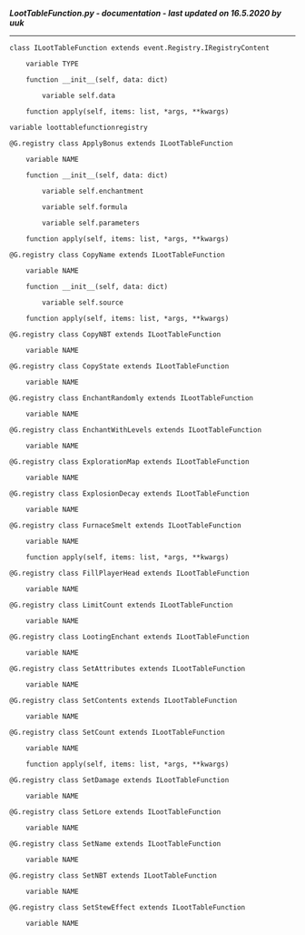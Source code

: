 ***LootTableFunction.py - documentation - last updated on 16.5.2020 by uuk***
___

    class ILootTableFunction extends event.Registry.IRegistryContent

        variable TYPE

        function __init__(self, data: dict)

            variable self.data

        function apply(self, items: list, *args, **kwargs)

    variable loottablefunctionregistry

    @G.registry class ApplyBonus extends ILootTableFunction

        variable NAME

        function __init__(self, data: dict)

            variable self.enchantment

            variable self.formula

            variable self.parameters

        function apply(self, items: list, *args, **kwargs)

    @G.registry class CopyName extends ILootTableFunction

        variable NAME

        function __init__(self, data: dict)

            variable self.source

        function apply(self, items: list, *args, **kwargs)

    @G.registry class CopyNBT extends ILootTableFunction

        variable NAME

    @G.registry class CopyState extends ILootTableFunction

        variable NAME

    @G.registry class EnchantRandomly extends ILootTableFunction

        variable NAME

    @G.registry class EnchantWithLevels extends ILootTableFunction

        variable NAME

    @G.registry class ExplorationMap extends ILootTableFunction

        variable NAME

    @G.registry class ExplosionDecay extends ILootTableFunction

        variable NAME

    @G.registry class FurnaceSmelt extends ILootTableFunction

        variable NAME

        function apply(self, items: list, *args, **kwargs)

    @G.registry class FillPlayerHead extends ILootTableFunction

        variable NAME

    @G.registry class LimitCount extends ILootTableFunction

        variable NAME

    @G.registry class LootingEnchant extends ILootTableFunction

        variable NAME

    @G.registry class SetAttributes extends ILootTableFunction

        variable NAME

    @G.registry class SetContents extends ILootTableFunction

        variable NAME

    @G.registry class SetCount extends ILootTableFunction

        variable NAME

        function apply(self, items: list, *args, **kwargs)

    @G.registry class SetDamage extends ILootTableFunction

        variable NAME

    @G.registry class SetLore extends ILootTableFunction

        variable NAME

    @G.registry class SetName extends ILootTableFunction

        variable NAME

    @G.registry class SetNBT extends ILootTableFunction

        variable NAME

    @G.registry class SetStewEffect extends ILootTableFunction

        variable NAME